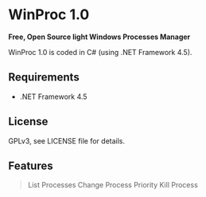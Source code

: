 WinProc 1.0
========

**Free, Open Source light Windows Processes Manager**

WinProc 1.0 is coded in C# (using .NET Framework 4.5).

Requirements
---
* .NET Framework 4.5

License
---
GPLv3, see LICENSE file for details.

Features
---
> List Processes
> Change Process Priority
> Kill Process
